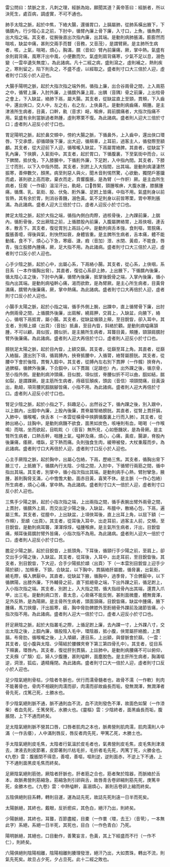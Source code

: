 雷公問曰：禁脈之言，凡刺之理，經脈為始，願聞其道？黃帝答曰：經脈者，所以決死生，處百病，調虛實，不可不通也。

肺手太陰之脈，起於中焦，下絡大腸，還循胃口，上膈屬肺，從肺系橫出腋下，下循臑內，行少陰心主之前，下肘中，循臂內廉上骨下廉，入寸口，上魚，循魚際，出大指之端。其支者，從腕後直出次指內廉，出其端。是動則病肺脹滿，膨膨然而喘咳，缺盆中痛，甚則交兩手而瞀（音務，又音茂），是謂臂厥。是主肺所生病者，咳，上氣，喘喝，煩心，胸滿，臑（音如）臂內前廉痛，厥，掌中熱。氣盛有余則肩背痛，風寒汗出中風，小便數而欠。氣虛則肩背痛寒，少氣不足以息，溺色變（一雲卒遺矢無度）。為此諸病。凡十二經之病，盛則瀉之，虛則補之，熱則疾之，寒則留之，陷下則灸之，不盛不虛，以經取之。盛者則寸口大三倍於人迎，虛者則寸口反小於人迎也。

大腸手陽明之脈，起於大指次指之端外側，循指上廉，出合谷兩骨之間，上入兩筋之中，循臂上廉，入肘外廉，上循臑外廉上肩，出髃（音隅）骨之前廉，上出柱骨之會上，下入缺盆，絡肺下鬲，屬大腸。其支者，從缺盆直上至頸，貫頰，下入齒中，還出俠口，交人中，左之右，右之左，上俠鼻孔。是動則病齒痛，頰腫。是主津液所生病者，目黃，口幹，鼽（音求）衄，喉痹，肩前臑痛者，大指次指痛不用。氣盛有余則當脈過者熱腫，虛則寒栗不復。為此諸病。盛者則人迎大三倍於寸口；虛者則人迎反小於寸口也。

胃足陽明之脈，起於鼻交頞中，傍約大腸之脈，下循鼻外，上入齒中，還出俠口環唇，下交承漿，卻循頤後下廉，出大迎，循頰車，上耳前，過客主人，循發際至額顱。其支者，從大迎前下人迎，循喉嚨入缺盆，下鬲屬胃絡脾。其直者，從缺盆下乳內廉，下俠臍，入氣街中。其支者，起於胃口，下循腹裏，下至氣街中而合，以下髀關，抵伏兔，下入膝臏中，下循胻外廉，下足跗，入中指內間。其支者，下膝三寸而別，以下入中指外間。其支者，別跗上入大指間，出其端。是動則病淒淒然振寒，善伸數欠，顏黑。病至則惡人與火，聞木音則惕然驚，心欲動，獨閉戶塞牖而處，甚則欲上高而歌，棄衣而走，賁響腹脹，是為臂（一作骭）厥。是主血所生病者，狂瘈（一作瘧）溫淫汗出，鼽衄，口唇緊，頸腫喉痹，大腹水腫，膝臏腫痛，循膺、乳、氣街、股、伏兔、胻外廉、足跗上皆痛，中指不用。氣盛則身以前皆熱，其有余於胃，則消谷善饑，溺色黃。氣不足則身以前皆寒栗，胃中寒則脹滿。為此諸病。盛者人迎大三倍於寸口，虛者人迎反小於寸口也。

脾足太陰之脈，起於大指之端，循指內側白肉際，過核骨後，上內踝前廉，上腨內，循胻骨後，交出厥陰之前，上循膝股內前廉，入腹屬脾絡胃，上鬲俠咽，連舌本，散舌下。其支者，復從胃別上鬲註心中。是動則病舌本強，食則嘔，胃脘痛，腹脹善噫，得後與氣，則快然如衰，身體皆重。是主脾所生病者，舌本痛，體不能動搖，食不下，煩心心下急，寒瘧、溏，瘕（音加）泄、水閉、黃疸，不能食，唇青，強立股膝內腫痛，厥，足大指不用。為此諸病。盛者則寸口大三倍於人迎，虛者則寸口反小於人迎也。

心手少陰之脈，起於心中，出屬心系，下鬲絡小腸。其支者，從心系，上俠咽，系目系（一本作循胸出脅）。其直者，復從心系卻上肺，上出腋下，下循臑內後廉，循太陰心主之後，下肘中內廉，循臂內後廉，抵掌後銳骨之端，入掌內後廉，循小指內出其端。是動則病嗌幹心痛，渴而欲飲，是為臂厥。是主心所生病者，目黃脅滿痛，臑臂內後廉痛，厥，掌中熱痛。為此諸病。盛者則寸口大再倍於人迎，虛者則寸口反小於人迎也。

小腸手太陽之脈，起於小指之端，循手外側上腕，出踝中，直上循臂骨下廉，出肘內側兩骨之間，上循臑外後廉，出肩解，繞肩胛，交肩上，入缺盆，向腋下，絡心，循咽下鬲抵胃，屬小腸。其支者，從缺盆循頸上頰，至目銳眥，卻入耳中。其支者，別頰上䪼〈出頁〉（音拙）抵鼻，至目內眥，斜絡於顴。是動則病嗌痛頷腫，不可以顧，肩似拔，臑似折。是主腋所生病者，耳聾目黃，頰腫，頸頷肩臑肘臂外後廉痛。為此諸病。盛者則人迎大再倍於寸口，虛者則人迎反小於寸口也。

膀胱足太陽之脈，起於目內眥，上額交巔。其支者，從巔至耳上角。其直者，從巔入絡腦，還出別下項，循肩膊內，挾脊抵腰中，入循膂，絡腎屬膀胱。其支者，從腰中下會於後陰，貫臀入腘中。其支者，從膊內左右別下貫胛（一作髖）挾脊內，過髀樞，循髀外後廉，下合腘中，以下貫踹（足踉也）內，出外踝之後，循京骨，至小指外側。是動則病沖頭痛，目似脫，項似拔，脊腰似折不可以曲，腘如結，腨如裂，是謂踝厥。是主筋所生病者，痔瘧狂顛疾，頭囟（音信）項頸間痛，目黃淚出，鼽衄，項背腰尻腘腨腳皆痛，小指不用。為此諸病。盛者則人迎大再倍於寸口。虛者則人迎反小於寸口也。

腎足少陰之脈，起於小指之下，斜趣足心，出然谷之下，循內踝之後，別入跟中，以上腨內，出腘中內廉，上股內後廉，貫脊屬腎絡膀胱。其直者，從腎上貫肝膈，入肺中，循喉嚨，俠舌本（一本雲從橫骨中挾臍循腹裏上行而入肺）。其支者，從肺出絡心，註胸中。是動則病饑不欲食，面黑如炭色，咳唾則有血，喝喝（一作喉鳴）而喘，坐而欲起，目䀮䀮〈〉（音盲）無所見，心如懸饑狀，是為骨厥。是主腎所生病者，口熱舌幹，咽腫上氣，嗌幹及痛，煩心，心痛，黃疸，腸澼，脊股內後廉痛，痿厥，嗜臥，足下熱而痛。灸則強食生肉，緩帶被發，大杖重履而步。為此諸病。盛者則寸口大再倍於人迎，虛者則寸口反小於人迎也。

心主手厥陰之脈，起於胸中，出屬心包絡，下鬲，歷絡三焦。其支者，循胸出脅下腋三寸，上抵腋下，循臑內行太陰、少陰之間，入肘中，下循臂行兩筋之間，循中指出其端。其支者，別掌中，循小指次指出其端。是動則病手心熱，臂肘攣急，腋腫，甚則胸脅支滿，心中憺憺大動，面赤目黃，喜笑不休。是主脈（一作心包絡）所生病者，煩心心痛，掌中熱。為此諸病。盛者則寸口大一倍於人迎，虛者則寸口反小於人迎也。

三焦手少陽之脈，起於小指次指之端，上出兩指之間，循手表腕出臂外兩骨之間，上貫肘，循臑外上肩，而交出足少陽之後，入缺盆，布膻中，散絡心包，下鬲，遍屬三焦。其支者，從膻中，上出缺盆，上項俠耳後，直上出耳上角，以屈下額（一作頰），至䪼〈出頁〉。其支者，從耳後入耳中，出走耳前，過客主人前，交頰，至目銳眥。是動則病耳聾，渾渾焞焞，嗌腫喉痹。是主氣所生病者，汗出，目銳眥痛，頰耳後肩臑肘臂外皆痛，小指次指不為用。為此諸病。盛者則人迎大一倍於寸口，虛者則人迎反小於寸口也。

膽足少陽之脈，起於目銳眥，上抵頭角，下耳後，循頸行手少陽之前，至肩上，卻交出手少陽之後，入缺盆。其支者，從耳後，入耳中，出走耳前，至目銳眥後。其支者，別目銳眥，下大迎，合手少陽抵於䪼〈出頁〉下（一本雲別目銳眥上迎手少陽於額），加頰車，下頸，合缺盆，以下胸中，貫膈絡肝屬膽，循脅裏，出氣街，繞毛際，橫入髀厭中。其直者，從缺盆下腋，循胸中，過季脅，下合髀厭中，以下循髀陽，出膝外廉，下外輔骨之前，直下抵絕骨之端，下出外踝之前，循足跗上，入小指次指之端。其支者，別跗上，入大指之間，循大指歧骨內出其端，還貫入爪甲，出三毛。是動則病口苦，善太息，心脅痛不能反側，甚則面微塵，體無膏澤，足外反熱，是為陽厥。是主骨所生病者，頭面頷痛，目銳眥痛，缺盆中腫痛，腋下腫痛，馬刀挾癭，汗出振寒，瘧，胸中脅肋髀膝外至胻絕骨外踝前及諸節皆痛，小指次指不用。為此諸病。盛者則人迎大一倍於寸口，虛者人迎反小於寸口也。

肝足厥陰之脈，起於大指叢毛之際，上循足跗上廉，去內踝一寸，上外踝八寸，交出太陰之後，上腘內廉，循股陰入毛中，環陰器，抵小腹，俠胃屬肝絡膽，上貫膈，布脅肋，循喉嚨之後，上入頏顙，連目系，上出額，與督脈會於巔。（一雲：其支者，從小腹與太陰、少陽結於腰髁夾脊下第三第四骨孔中）。其支者，從目系下頰裏，環唇內。其支者，復從肝別貫膈，上註肺中。是動則病腰痛不可以俯仰，丈夫㿗〈疒頽〉疝，婦人少腹腫，甚則嗌幹，面塵脫色。是主肝所生病者，胸滿嘔逆，洞泄，狐疝，遺精癃閉。為此諸病。盛者則寸口大一倍於人迎，虛者則寸口反小於人迎也。

足少陰氣絕則骨枯，少陰者冬脈也，伏行而濡骨髓者也，故骨不濡（一作軟）則肉不能著骨也，骨肉不相親則肉濡而卻，肉濡而卻故齒長而垢，發無潤澤，無潤澤者骨先死，戊篤己死，土勝水也。

手少陰氣絕則脈不通，脈不通則血不流，血不流則發色不澤，故面色如黧（一作漆柴）者血先死，壬篤癸死，水勝火也。《靈樞》雲：少陰終者，面黑齒長而垢，腹脹閉，上下不通而終矣。

足太陰氣絕則脈不營其口唇，口唇者肌肉之本也，脈弗營則肌肉濡，肌肉濡則人中滿（一作舌痿），人中滿則唇反，唇反者肉先死，甲篤乙死，木勝土也。

手太陰氣絕則皮毛焦，太陰者行氣溫於皮毛者也，氣弗營則皮毛焦，皮毛焦則津液去，津液去則皮節著，皮節著則爪枯毛折，毛折者毛先死，丙篤丁死，火勝金也。《九卷》雲：腹脹閉不得息，善噫，善嘔，嘔則逆，逆則面赤，不逆上下不通，上下不通則面黑皮毛焦而終矣。

足厥陰氣絕則筋弛，厥陰者肝脈也，肝者筋之合也，筋者聚於陰器，而脈絡於舌本，故脈弗營則筋縮急，筋縮急則引卵與舌，故唇青舌卷卵縮則筋先死，庚篤辛死，金勝木也。《九卷》雲：中熱嗌幹，喜溺煩心，甚則舌卷卵上縮而終矣。

五陰俱絕則目系轉，轉則目運，運為誌先死，故誌先死則遠一日半而死矣。

太陽脈絕，其終也，戴眼，反折瘛疭，其色白，絕汗乃出，則終矣。

少陽脈絕，其終也，耳聾，百節盡縱，目橐（一作睘〈環，去王〉（音茕），一本無此字）系絕，系絕一日半死，其死也，目白（一作色青白）乃死。

陽明脈絕，其絕也，口目動作，善驚妄言，色黃，其上下經盛而不行（一作不仁），則終矣。

六陽俱絕則陰陽相離，陰陽相離則腠理發泄，絕汗乃出，大如貫珠，轉出不流，則氣先死矣。故旦占夕死，夕占旦死。此十二經之敗也。